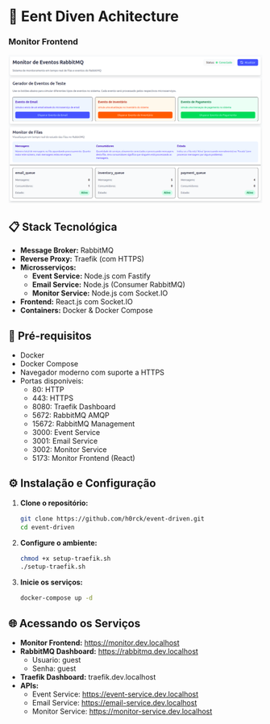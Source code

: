 # 🚀 Eent Diven Achitecture

### Monitor Frontend
![Monitor Frontend](./assets/images/monitor-frontend.png)


## 📋 Stack Tecnológica

- **Message Broker:** RabbitMQ
- **Reverse Proxy:** Traefik (com HTTPS)
- **Microsserviços:**
  - **Event Service:** Node.js com Fastify
  - **Email Service:** Node.js (Consumer RabbitMQ)
  - **Monitor Service:** Node.js com Socket.IO 
- **Frontend:** React.js com Socket.IO 
- **Containers:** Docker & Docker Compose

## 🔧 Pré-requisitos

- Docker 
- Docker Compose 
- Navegador moderno com suporte a HTTPS
- Portas disponíveis:
  - 80: HTTP
  - 443: HTTPS
  - 8080: Traefik Dashboard
  - 5672: RabbitMQ AMQP
  - 15672: RabbitMQ Management
  - 3000: Event Service
  - 3001: Email Service
  - 3002: Monitor Service
  - 5173: Monitor Frontend (React)

## ⚙️ Instalação e Configuração

1. **Clone o repositório:**
   ```bash
   git clone https://github.com/h0rck/event-driven.git
   cd event-driven
   ```

2. **Configure o ambiente:**
   ```bash
   chmod +x setup-traefik.sh
   ./setup-traefik.sh
   ```

3. **Inicie os serviços:**
   ```bash
   docker-compose up -d
   ```

## 🌐 Acessando os Serviços

- **Monitor Frontend:** https://monitor.dev.localhost
- **RabbitMQ Dashboard:** https://rabbitmq.dev.localhost
  - Usuario: guest
  - Senha: guest
- **Traefik Dashboard:** traefik.dev.localhost
- **APIs:**
  - Event Service: https://event-service.dev.localhost
  - Email Service: https://email-service.dev.localhost
  - Monitor Service: https://monitor-service.dev.localhost


